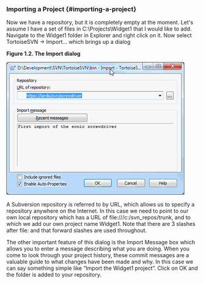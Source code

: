 ### Importing a Project {#importing-a-project}

Now we have a repository, but it is completely empty at the moment. Let&#039;s assume I have a set of files in C:\Projects\Widget1 that I would like to add. Navigate to the Widget1 folder in Explorer and right click on it. Now select TortoiseSVN → Import... which brings up a dialog

**Figure 1.2. The Import dialog**

![The Import dialog](../assets/the_import_dialog.png)

A Subversion repository is referred to by URL, which allows us to specify a repository anywhere on the Internet. In this case we need to point to our own local repository which has a URL of file:///c:/svn_repos/trunk, and to which we add our own project name Widget1\. Note that there are 3 slashes after file: and that forward slashes are used throughout.

The other important feature of this dialog is the Import Message box which allows you to enter a message describing what you are doing. When you come to look through your project history, these commit messages are a valuable guide to what changes have been made and why. In this case we can say something simple like “Import the Widget1 project”. Click on OK and the folder is added to your repository.